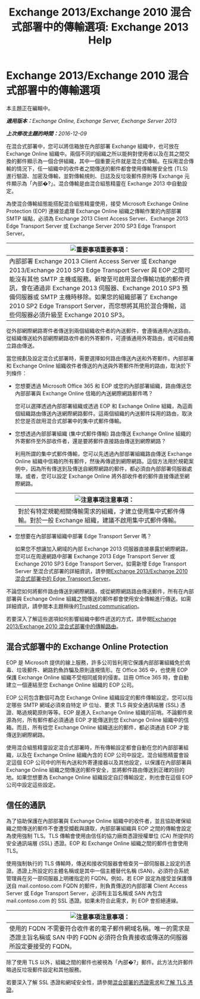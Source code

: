 ﻿---
title: 'Exchange 2013/Exchange 2010 混合式部署中的傳輸選項: Exchange 2013 Help'
TOCTitle: Exchange 2013/Exchange 2010 混合式部署中的傳輸選項
ms:assetid: 57f93b81-d153-4f0d-81f6-085130319803
ms:mtpsurl: https://technet.microsoft.com/zh-tw/library/Dn393960(v=EXCHG.150)
ms:contentKeyID: 59634075
ms.date: 01/11/2018
mtps_version: v=EXCHG.150
ms.translationtype: HT
---

# Exchange 2013/Exchange 2010 混合式部署中的傳輸選項

本主題正在編輯中。  

_<strong>適用版本：</strong>Exchange Online, Exchange Server, Exchange Server 2013_

_<strong>上次修改主題的時間：</strong>2016-12-09_

在混合式部署中，您可以將信箱放在內部部署 Exchange 組織中，也可放在 Exchange Online 組織中。兩個不同的組織之所以能夠對使用者以及在其之間交換的郵件顯示為一個合併組織，其中一個重要元件就是混合式傳輸。在採用混合傳輸的情況下，任一組織中的收件者之間傳送的郵件都會使用傳輸層安全性 (TLS) 進行驗證、加密及傳輸，並對傳輸規則、日誌及反垃圾郵件原則等 Exchange 元件顯示為「內部�?」。混合傳輸是由混合組態精靈在 Exchange 2013 中自動設定。

為使混合傳輸組態能搭配混合組態精靈使用，接受 Microsoft Exchange Online Protection (EOP) 連線並處理 Exchange Online 組織之傳輸作業的內部部署 SMTP 端點，必須為 Exchange 2013 Client Access Server、Exchange 2013 Edge Transport Server 或 Exchange Server 2010 SP3 Edge Transport Server。

<table>
<thead>
<tr class="header">
<th><img src="images/JJ906432.important(EXCHG.150).gif" title="重要事項" alt="重要事項" />重要事項：</th>
</tr>
</thead>
<tbody>
<tr class="odd">
<td>內部部署 Exchange 2013 Client Access Server 或 Exchange 2013/Exchange 2010 SP3 Edge Transport Server 與 EOP 之間可能沒有其他 SMTP 主機或服務。新增至可啟用混合傳輸功能的郵件資訊，會在通過非 Exchange 2013 伺服器、Exchange 2010 SP3 預備伺服器或 SMTP 主機時移除。如果您的組織部署了 Exchange 2010 SP2 Edge Transport Server，而您想將其用於混合傳輸，這些伺服器必須升級至 Exchange 2010 SP3。</td>
</tr>
</tbody>
</table>


從外部網際網路寄件者傳送到兩個組織收件者的內送郵件，會遵循通用內送路由。從組織傳送給外部網際網路收件者的外寄郵件，可遵循通用外寄路由，或可經由獨立路由傳送。

當您規劃及設定混合式部署時，需要選擇如何路由傳送內送和外寄郵件。內部部署和 Exchange Online 組織收件者傳送的內送與外寄郵件所使用的路由，取決於下列條件：

  - 您想要透過 Microsoft Office 365 和 EOP 或您的內部部署組織，路由傳送您內部部署與 Exchange Online 信箱的內送網際網路郵件嗎？
    
    您可以選擇透過內部部署組織或透過 EOP 和 Exchange Online 組織，為這兩個組織路由傳送內送網際網路郵件。這兩個組織的內送郵件採用的路由，取決於您是否啟用混合式部署中的集中式郵件傳輸。

  - 您想透過內部部署組織 (集中式郵件傳輸) 路由傳送 Exchange Online 組織的外寄郵件至外部收件者，還是要將郵件直接路由傳送到網際網路？
    
    利用所謂的集中式郵件傳輸，您可以先透過內部部署組織路由傳送 Exchange Online 組織中信箱的所有郵件，然後再傳遞到網際網路。這個方法用於規範案例中，因為所有傳送到及傳送自網際網路的郵件，都必須由內部部署伺服器處理。或者，您可以設定 Exchange Online 將外部收件者的郵件直接傳遞至網際網路。
    
    <table>
    <thead>
    <tr class="header">
    <th><img src="images/JJ150559.note(EXCHG.150).gif" title="注意事項" alt="注意事項" />注意事項：</th>
    </tr>
    </thead>
    <tbody>
    <tr class="odd">
    <td>對於有特定規範相關傳輸需求的組織，才建立使用集中式郵件傳輸。對於一般 Exchange 組織，建議不啟用集中式郵件傳輸。</td>
    </tr>
    </tbody>
    </table>


  - 您想要在內部部署組織中部署 Edge Transport Server 嗎？
    
    如果您不想讓加入網域的內部 Exchange 2013 伺服器直接暴露於網際網路，您可以在周邊網路中部署 Exchange 2013 Edge Transport Server 或 Exchange 2010 SP3 Edge Transport Server。如需新增 Edge Transport Server 至混合式部署的詳細資訊，請參閱[Exchange 2013/Exchange 2010 混合式部署中的 Edge Transport Server](edge-transport-servers-in-exchange-2013-exchange-2010-hybrid-deployments-exchange-2013-help.md)。

不論您如何將郵件路由傳送到網際網路，或從網際網路路由傳送郵件，所有在內部部署與 Exchange Online 組織之間傳送的郵件都會使用安全傳輸進行傳送。如需詳細資訊，請參閱本主題稍後的[Trusted communication](transport-options-in-exchange-hybrid-deployments-exchange-2013-help.md)。

若要深入了解這些選項如何影響組織中郵件遞送的方式，請參閱[Exchange 2013/Exchange 2010 混合式部署中的傳輸路由](transport-routing-in-exchange-2013-exchange-2010-hybrid-deployments-exchange-2013-help.md)。

## 混合式部署中的 Exchange Online Protection

EOP 是 Microsoft 提供的線上服務，許多公司皆利用它保護內部部署組織免於病毒、垃圾郵件、網路釣魚詐騙及原則違規情形。在 Office 365 中，也使用 EOP 保護 Exchange Online 組織不受相同威脅的侵害。註冊 Office 365 時，會自動建立一個連結至您 Exchange Online 組織的 EOP 公司。

EOP 公司包含數個可為您 Exchange Online 組織設定的郵件傳輸設定。您可以指定哪些 SMTP 網域必須來自特定 IP 位址、要求 TLS 與安全通訊端層 (SSL) 憑證、略過規範原則等等。EOP 是進入 Exchange Online 組織的前哨。不論郵件來源為何，所有郵件都必須通過 EOP 才能傳送到您 Exchange Online 組織中的信箱。而且，所有從您 Exchange Online 組織送出的郵件，都必須通過 EOP 才能傳送到網際網路。

使用混合組態精靈設定混合式部署時，所有傳輸設定都會自動在您的內部部署組織，以及在 Exchange Online 組織內含的 EOP 公司中設定。混合組態精靈會設定這個 EOP 公司中的所有內送和外寄連接器以及其他設定，以保護在內部部署與 Exchange Online 組織之間傳送的郵件安全，並將郵件路由傳送到正確的目的地。如果您想要為 Exchange Online 組織設定自訂傳輸設定，則也會在這個 EOP 公司中設定這些設定。

## 信任的通訊

為了協助保護在內部部署與 Exchange Online 組織中的收件者，並且協助確保組織之間傳送的郵件不會遭受攔截與讀取，內部部署組織與 EOP 之間的傳輸會設定為使用強制 TLS。TLS 傳輸會使用由信任的協力廠商憑證授權單位 (CA) 所提供的安全通訊端層 (SSL) 憑證。EOP 和 Exchange Online 組織之間的郵件也會使用 TLS。

使用強制執行的 TLS 傳輸時，傳送和接收伺服器會檢查另一部伺服器上設定的憑證。憑證上所設定的主體名稱或是其中一個主體替代名稱 (SAN)，必須符合系統管理員在另一部伺服器上明確指定的 FQDN。例如，若 EOP 設定為接受並保護傳送自 mail.contoso.com FQDN 的郵件，則負責傳送的內部部署 Client Access Server 或 Edge Transport Server，必須有主旨名稱或 SAN 內包含 mail.contoso.com 的 SSL 憑證。如果未符合此需求，則 EOP 會拒絕連線。

<table>
<thead>
<tr class="header">
<th><img src="images/JJ150559.note(EXCHG.150).gif" title="注意事項" alt="注意事項" />注意事項：</th>
</tr>
</thead>
<tbody>
<tr class="odd">
<td>使用的 FQDN 不需要符合收件者的電子郵件網域名稱。唯一的需求是憑證主旨名稱或 SAN 中的 FQDN 必須符合負責接收或傳送的伺服器所設定要接受的 FQDN。</td>
</tr>
</tbody>
</table>


除了使用 TLS 以外，組織之間的郵件也被視為「內部�?」郵件。此方法允許郵件略過反垃圾郵件設定和其他服務。

若要深入了解 SSL 憑證和網域安全性，請參閱[混合部署的憑證需求](certificate-requirements-for-hybrid-deployments-exchange-2013-help.md)和[了解 TLS 憑證](http://go.microsoft.com/fwlink/p/?linkid=187237)。

